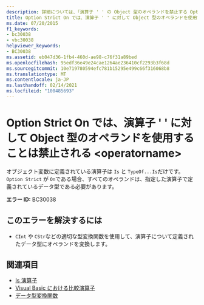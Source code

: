 ```yaml
---
description: 詳細については、「演算子 ' ' の Object 型のオペランドを禁止する Option Strict」を参照してください。 <operatorname>
title: Option Strict On では、演算子 ' ' に対して Object 型のオペランドを使用することは禁止される <operatorname>
ms.date: 07/20/2015
f1_keywords:
- bc30038
- vbc30038
helpviewer_keywords:
- BC30038
ms.assetid: eb047d36-1fb4-460d-ae98-c76f31a89bed
ms.openlocfilehash: 95edf36e49e24cae1264ae236410cf2293b3f68d
ms.sourcegitcommit: 10e719780594efc781b15295e499c66f316068b8
ms.translationtype: MT
ms.contentlocale: ja-JP
ms.lasthandoff: 02/14/2021
ms.locfileid: "100485693"
---
```

# <a name="option-strict-on-prohibits-operands-of-type-object-for-operator-operatorname"></a>Option Strict On では、演算子 ' ' に対して Object 型のオペランドを使用することは禁止される \<operatorname>

オブジェクト変数に定義されている演算子は `Is` と `TypeOf...Is`だけです。 `Option Strict` が `On`である場合、すべてのオペランドは、指定した演算子で定義されているデータ型である必要があります。  
  
 **エラー ID:** BC30038  
  
## <a name="to-correct-this-error"></a>このエラーを解決するには  
  
- `CInt` や `CStr`などの適切な型変換関数を使用して、演算子について定義されたデータ型にオペランドを変換します。  
  
## <a name="see-also"></a>関連項目

- [Is 演算子](../language-reference/operators/is-operator.md)
- [Visual Basic における比較演算子](../programming-guide/language-features/operators-and-expressions/comparison-operators.md)
- [データ型変換関数](../language-reference/functions/type-conversion-functions.md)
